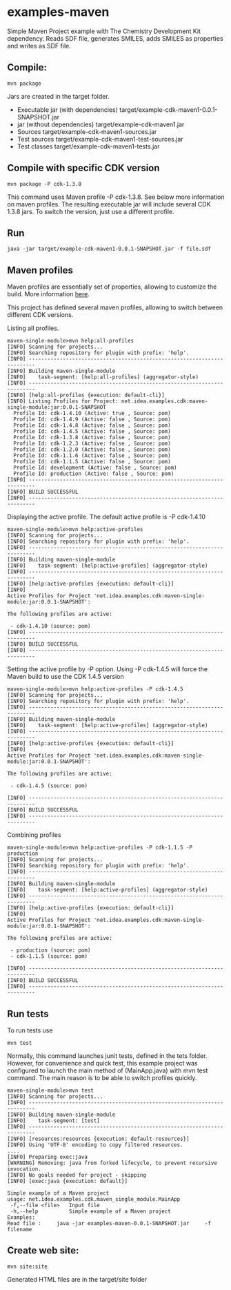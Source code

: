examples-maven
==============

Simple Maven Project example with The Chemistry Development Kit dependency. Reads SDF file, generates SMILES, adds SMILES as properties and writes as SDF file.

Compile:
--------------

    mvn package

Jars are created in the target folder.

* Executable jar (with dependencies)
        target/example-cdk-maven1-0.0.1-SNAPSHOT.jar
* jar (without dependencies)
        target/example-cdk-maven1.jar
* Sources 
        target/example-cdk-maven1-sources.jar
* Test sources 
        target/example-cdk-maven1-test-sources.jar
* Test classes 
        target/example-cdk-maven1-tests.jar

Compile with specific CDK version
--------------

    mvn package -P cdk-1.3.8

This command uses Maven profile -P cdk-1.3.8. See below more information on maven profiles. 
The resulting executable jar will include several CDK 1.3.8 jars. To switch the version, just use a different profile.     

Run 
--------------

    java -jar target/example-cdk-maven1-0.0.1-SNAPSHOT.jar -f file.sdf
    

Maven profiles 
--------------

Maven profiles are essentially set of properties, allowing to customize the build. More information [here](http://maven.apache.org/guides/introduction/introduction-to-profiles.html).  

This project has defined several maven profiles, allowing to switch between different CDK versions. 
	
Listing all profiles. 

    maven-single-module>mvn help:all-profiles
    [INFO] Scanning for projects...
    [INFO] Searching repository for plugin with prefix: 'help'.
    [INFO] ------------------------------------------------------------------------
    [INFO] Building maven-single-module
    [INFO]    task-segment: [help:all-profiles] (aggregator-style)
    [INFO] ------------------------------------------------------------------------
    [INFO] [help:all-profiles {execution: default-cli}]
    [INFO] Listing Profiles for Project: net.idea.examples.cdk:maven-single-module:jar:0.0.1-SNAPSHOT
      Profile Id: cdk-1.4.10 (Active: true , Source: pom)
      Profile Id: cdk-1.4.9 (Active: false , Source: pom)
      Profile Id: cdk-1.4.8 (Active: false , Source: pom)
      Profile Id: cdk-1.4.5 (Active: false , Source: pom)
      Profile Id: cdk-1.3.8 (Active: false , Source: pom)
      Profile Id: cdk-1.2.3 (Active: false , Source: pom)
      Profile Id: cdk-1.2.0 (Active: false , Source: pom)
      Profile Id: cdk-1.1.6 (Active: false , Source: pom)
      Profile Id: cdk-1.1.5 (Active: false , Source: pom)
      Profile Id: development (Active: false , Source: pom)
      Profile Id: production (Active: false , Source: pom)
    [INFO] ------------------------------------------------------------------------
    [INFO] BUILD SUCCESSFUL
    [INFO] ------------------------------------------------------------------------
	    
Displaying the active profile. The default active profile is -P cdk-1.4.10 

       
    maven-single-module>mvn help:active-profiles
    [INFO] Scanning for projects...
    [INFO] Searching repository for plugin with prefix: 'help'.
    [INFO] ------------------------------------------------------------------------
    [INFO] Building maven-single-module
    [INFO]    task-segment: [help:active-profiles] (aggregator-style)
    [INFO] ------------------------------------------------------------------------
    [INFO] [help:active-profiles {execution: default-cli}]
    [INFO]
    Active Profiles for Project 'net.idea.examples.cdk:maven-single-module:jar:0.0.1-SNAPSHOT':
    
    The following profiles are active:
    
     - cdk-1.4.10 (source: pom)	    
    [INFO] ------------------------------------------------------------------------
    [INFO] BUILD SUCCESSFUL
    [INFO] ------------------------------------------------------------------------	 
	
Setting the active profile by -P option. Using -P cdk-1.4.5 will force the Maven build to use the CDK 1.4.5 version

              	    
    maven-single-module>mvn help:active-profiles -P cdk-1.4.5
    [INFO] Scanning for projects...
    [INFO] Searching repository for plugin with prefix: 'help'.
    [INFO] ------------------------------------------------------------------------
    [INFO] Building maven-single-module
    [INFO]    task-segment: [help:active-profiles] (aggregator-style)
    [INFO] ------------------------------------------------------------------------
    [INFO] [help:active-profiles {execution: default-cli}]
    [INFO]
    Active Profiles for Project 'net.idea.examples.cdk:maven-single-module:jar:0.0.1-SNAPSHOT':
    
    The following profiles are active:
    
     - cdk-1.4.5 (source: pom)
    
    [INFO] ------------------------------------------------------------------------
    [INFO] BUILD SUCCESSFUL
    [INFO] ------------------------------------------------------------------------
    
Combining profiles 

    maven-single-module>mvn help:active-profiles -P cdk-1.1.5 -P production
    [INFO] Scanning for projects...
    [INFO] Searching repository for plugin with prefix: 'help'.
    [INFO] ------------------------------------------------------------------------
    [INFO] Building maven-single-module
    [INFO]    task-segment: [help:active-profiles] (aggregator-style)
    [INFO] ------------------------------------------------------------------------
    [INFO] [help:active-profiles {execution: default-cli}]
    [INFO]
    Active Profiles for Project 'net.idea.examples.cdk:maven-single-module:jar:0.0.1-SNAPSHOT':
    
    The following profiles are active:
     
     - production (source: pom)
     - cdk-1.1.5 (source: pom)
    
    [INFO] ------------------------------------------------------------------------
    [INFO] BUILD SUCCESSFUL
    [INFO] ------------------------------------------------------------------------
	
Run tests
--------------
	
To run tests use

    mvn test 

Normally, this command launches junit tests, defined in the tets folder. However, for convenience and quick test, this example project 
was configured to launch the main method of (MainApp.java) with mvn test command. The main reason is to be able to switch profiles quickly.

    maven-single-module>mvn test
    [INFO] Scanning for projects...
    [INFO] ------------------------------------------------------------------------
    [INFO] Building maven-single-module
    [INFO]    task-segment: [test]
    [INFO] ------------------------------------------------------------------------
    [INFO] [resources:resources {execution: default-resources}]
    [INFO] Using 'UTF-8' encoding to copy filtered resources.
    ....
    [INFO] Preparing exec:java
    [WARNING] Removing: java from forked lifecycle, to prevent recursive invocation.
    [INFO] No goals needed for project - skipping
    [INFO] [exec:java {execution: default}]

	Simple example of a Maven project
	usage: net.idea.examples.cdk.maven_single_module.MainApp
	 -f,--file <file>   Input file
	 -h,--help          Simple example of a Maven project
	Examples:
	Read file :     java -jar examples-maven-0.0.1-SNAPSHOT.jar     -f filename
	
Create web site:
--------------

    mvn site:site 

Generated HTML files are in the target/site folder